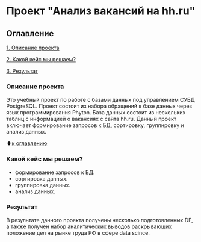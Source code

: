 # Проект "Анализ вакансий на hh.ru"

## Оглавление
[1. Описание проекта](https://github.com/EgorkaLS/SF_prog_2/blob/main/README.md#Описание-проекта)

[2. Какой кейс мы решаем?](https://github.com/EgorkaLS/SF_prog_2/blob/main/README.md#Какой-кейс-мы-решаем?)

[3. Результат](https://github.com/EgorkaLS/SF_prog_2/blob/main/README.md#Результат)

### Описание проекта
Это учебный проект по работе с базами данных под управлением СУБД PostgreSQL. Проект состоит из набора обращений к базе данных через язык программирования Phyton. База данных состоит из нескольких таблиц с информацией о вакансиях с сайта hh.ru.
Данный проект включает формирование запросов к БД, сортировку, группировку и анализ данных.

:arrow_up:[к оглавлению](https://github.com/EgorkaLS/SF_prog_2/blob/main/README.md#Резюме)

### Какой кейс мы решаем?
- формирование запросов к БД.    
- сортировка данных.
- группировка данных.
- анализ данных.

### Результат
В результате данного проекта получены несколько подготовленных DF, а также получен набор аналитических выводов раскрывающих положение дел на рынке труда РФ в сфере data scince.